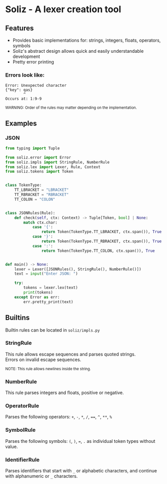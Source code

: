 # Soliz - A lexer creation tool

## Features

- Provides basic implementations for: strings, integers, floats, operators, symbols
- Soliz's abstract design allows quick and easily understandable development
- Pretty error printing

### Errors look like:

```
Error: Unexpected character
{"key": qas}
        ^
Occurs at: 1:9-9
```

<sub>WARNING: Order of the rules may matter depending on the implementation.</sub>

## Examples

### JSON

```python
from typing import Tuple

from soliz.error import Error
from soliz.impls import StringRule, NumberRule
from soliz.lex import Lexer, Rule, Context
from soliz.tokens import Token


class TokenType:
    TT_LBRACKET = "LBRACKET"
    TT_RBRACKET = "RBRACKET"
    TT_COLON = "COLON"


class JSONRules(Rule):
    def check(self, ctx: Context) -> Tuple[Token, bool] | None:
        match ctx.char:
            case '{':
                return Token(TokenType.TT_LBRACKET, ctx.span()), True
            case '}':
                return Token(TokenType.TT_RBRACKET, ctx.span()), True
            case ':':
                return Token(TokenType.TT_COLON, ctx.span()), True


def main() -> None:
    lexer = Lexer([JSONRules(), StringRule(), NumberRule()])
    text = input("Enter JSON: ")

    try:
        tokens = lexer.lex(text)
        print(tokens)
    except Error as err:
        err.pretty_print(text)
```

## Builtins

Builtin rules can be located in `soliz/impls.py`

### StringRule

This rule allows escape sequences and parses quoted strings.<br>
Errors on invalid escape sequences.

<sub>NOTE: This rule allows newlines inside the string.</sub>

### NumberRule

This rule parses integers and floats, positive or negative.

### OperatorRule

Parses the following operators: `+`, `-`, `*`, `/`, `==`, `^`, `**`, `%`

### SymbolRule

Parses the following symbols: `(`, `)`, `=`, `.` as individual token types without value.

### IdentifierRule

Parses identifiers that start with `_` or alphabetic characters, and continue with alphanumeric or `_` characters.
